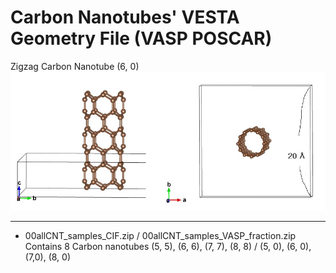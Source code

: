 # Carbon Nanotubes' VESTA Geometry File (VASP POSCAR)

Zigzag Carbon Nanotube (6, 0)
![CNT_vesta_img](CNT_60_img.jpg)

***

- 00allCNT_samples_CIF.zip / 00allCNT_samples_VASP_fraction.zip
Contains 8 Carbon nanotubes (5, 5), (6, 6), (7, 7), (8, 8) / (5, 0), (6, 0), (7,0), (8, 0)
